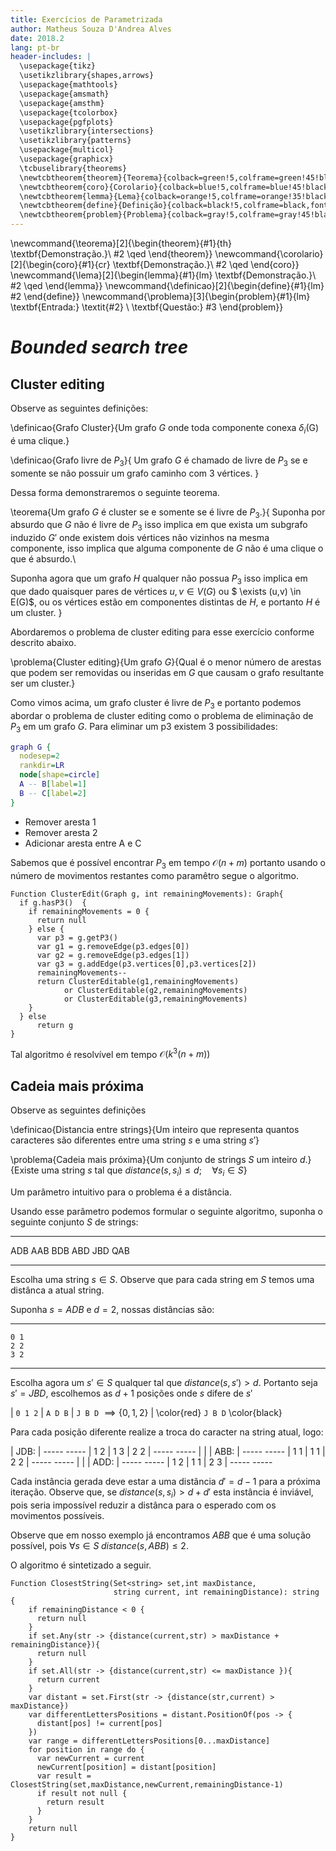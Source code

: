 ```yaml
---
title: Exercícios de Parametrizada
author: Matheus Souza D'Andrea Alves
date: 2018.2
lang: pt-br
header-includes: |
  \usepackage{tikz}
  \usetikzlibrary{shapes,arrows}
  \usepackage{mathtools}
  \usepackage{amsmath}
  \usepackage{amsthm}
  \usepackage{tcolorbox}
  \usepackage{pgfplots}
  \usetikzlibrary{intersections}
  \usetikzlibrary{patterns}
  \usepackage{multicol}
  \usepackage{graphicx}
  \tcbuselibrary{theorems}
  \newtcbtheorem{theorem}{Teorema}{colback=green!5,colframe=green!45!black,fonttitle=\bfseries}{th}
  \newtcbtheorem{coro}{Corolario}{colback=blue!5,colframe=blue!45!black,fonttitle=\bfseries}{cr}
  \newtcbtheorem{lemma}{Lema}{colback=orange!5,colframe=orange!35!black,fonttitle=\bfseries}{lm}
  \newtcbtheorem{define}{Definição}{colback=black!5,colframe=black,fonttitle=\bfseries}{lm}
  \newtcbtheorem{problem}{Problema}{colback=gray!5,colframe=gray!45!black,fonttitle=\bfseries}{lm}
---
```


\newcommand{\teorema}[2]{\begin{theorem}{#1}{th} \textbf{Demonstração.}\\ #2 \qed \end{theorem}}
\newcommand{\corolario}[2]{\begin{coro}{#1}{cr} \textbf{Demonstração.}\\ #2 \qed \end{coro}}
\newcommand{\lema}[2]{\begin{lemma}{#1}{lm} \textbf{Demonstração.}\\ #2 \qed \end{lemma}}
\newcommand{\definicao}[2]{\begin{define}{#1}{lm}  #2 \end{define}}
\newcommand{\problema}[3]{\begin{problem}{#1}{lm} \textbf{Entrada:}  \textit{#2} \\ \textbf{Questão:} #3  \end{problem}}

# _Bounded search tree_


## Cluster editing

Observe as seguintes definições:

\definicao{Grafo Cluster}{Um grafo $G$ onde toda componente conexa $\delta_i$(G) é uma clique.}

\definicao{Grafo livre de $P_3$}{
  Um grafo $G$ é chamado de livre de $P_3$ se e somente se não possuir um grafo caminho com 3 vértices.
}

Dessa forma demonstraremos o seguinte teorema.

\teorema{Um grafo $G$ é cluster se e somente se é livre de $P_3$.}{
  Suponha por absurdo que $G$ não é livre de $P_3$ isso implica em que exista um subgrafo induzido $G'$ onde existem dois vértices não vizinhos na mesma componente, isso implica que alguma componente de $G$ não é uma clique o que é absurdo.\\

  Suponha agora que um grafo $H$ qualquer não possua $P_3$ isso implica em que dado quaisquer pares de vértices $u,v \in V(G)$ ou $ \exists (u,v) \in E(G)$, ou os vértices estão em componentes distintas de $H$, e portanto $H$ é um cluster.
}

Abordaremos o problema de cluster editing para esse exercício conforme descrito abaixo.

\problema{Cluster editing}{Um grafo $G$}{Qual é o menor número de arestas que podem ser removidas ou inseridas em $G$ que causam o grafo resultante ser um cluster.}

Como vimos acima, um grafo cluster é livre de $P_3$ e portanto podemos abordar o problema de cluster editing como o problema de eliminação de $P_3$ em um grafo $G$.  Para eliminar um p3 existem 3 possibilidades:

```{.dot scale="0.4" caption="Um P3"}
graph G {
  nodesep=2
  rankdir=LR
  node[shape=circle]
  A -- B[label=1]
  B -- C[label=2]
}
```

- Remover aresta 1
- Remover aresta 2
- Adicionar aresta entre A e C

Sabemos que é possível encontrar $P_3$ em tempo $\mathcal{O}(n+m)$ portanto usando o número de movimentos restantes como paramêtro segue o algoritmo.

```{.lang .numberLines }
Function ClusterEdit(Graph g, int remainingMovements): Graph{
  if g.hasP3()  {
    if remainingMovements = 0 {
      return null
    } else {
      var p3 = g.getP3()
      var g1 = g.removeEdge(p3.edges[0])
      var g2 = g.removeEdge(p3.edges[1])
      var g3 = g.addEdge(p3.vertices[0],p3.vertices[2])
      remainingMovements--
      return ClusterEditable(g1,remainingMovements)
            or ClusterEditable(g2,remainingMovements)
            or ClusterEditable(g3,remainingMovements)
    }     
  } else
      return g
}
```

Tal algoritmo é resolvível em tempo $\mathcal{O}(k^3 (n+m))$

## Cadeia mais próxima

Observe as seguintes definições

\definicao{Distancia entre strings}{Um inteiro que representa quantos caracteres são diferentes entre uma string $s$ e uma string $s'$}

\problema{Cadeia mais próxima}{Um conjunto de strings $S$ um inteiro $d$.}{Existe uma string $s$ tal que $distance(s,s_i) \leq d; \quad \forall s_i \in S$}


Um parâmetro intuitivo para o problema é a distância.

Usando esse parâmetro podemos formular o seguinte algoritmo, suponha o seguinte conjunto $S$ de strings:

----- -----
  ADB AAB
  BDB ABD
  JBD QAB
----- -----

Escolha uma string $s \in S$. Observe que para cada string em $S$ temos uma distânca a atual string.

Suponha $s = ADB$ e $d=2$, nossas distâncias são:

----- -----
    0 1
    2 2
    3 2
----- -----

Escolha agora um $s' \in S$ qualquer tal que $distance(s,s') > d$. Portanto seja $s' =  JBD$, escolhemos as $d+1$ posições onde $s$ difere de $s'$

| `0 1 2`
| `A D B`
| `J B D`  $\implies \{0,1,2\}$
| \color{red} `J B D` \color{black}

Para cada posição diferente realize a troca do caracter na string atual, logo:

| JDB:
|    ----- -----
|        1 2
|        1 3
|        2 2
|    ----- -----
|
|
| ABB:
|    ----- -----
|        1 1
|        1 1
|        2 2
|    ----- -----
|
|
| ADD:
|    ----- -----
|        1 2
|        1 1
|        2 3
|    ----- -----

Cada instância gerada deve estar a uma distância $d'=d-1$ para a próxima iteração. Observe que, se $distance(s,s_i) > d + d'$ esta instância é inviável, pois seria impossível reduzir a distânca para o esperado com os movimentos possíveis.

Observe que em nosso exemplo já encontramos $ABB$ que é uma solução possível, pois $\forall s \in S \; distance(s,ABB) \leq 2$.

O algoritmo é sintetizado a seguir.

```{.lang .numberLines}
Function ClosestString(Set<string> set,int maxDistance,
                       string current, int remainingDistance): string {
    if remainingDistance < 0 {
      return null
    }
    if set.Any(str -> {distance(current,str) > maxDistance + remainingDistance}){
      return null
    }
    if set.All(str -> {distance(current,str) <= maxDistance }){
      return current
    }
    var distant = set.First(str -> {distance(str,current) > maxDistance})
    var differentLettersPositions = distant.PositionOf(pos -> {
      distant[pos] != current[pos]
    })
    var range = differentLettersPositions[0...maxDistance]
    for position in range do {
      var newCurrent = current
      newCurrent[position] = distant[position]
      var result = ClosestString(set,maxDistance,newCurrent,remainingDistance-1)
      if result not null {
        return result
      }  
    }
    return null
}
```

